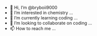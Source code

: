 - 👋 Hi, I’m @bryboii9000
- 👀 I’m interested in chemistry ...
- 🌱 I’m currently learning coding ...
- 💞️ I’m looking to collaborate on coding ...
- 📫 How to reach me ...

<!---
bryboii9000/bryboii9000 is a ✨ special ✨ repository because its `README.md` (this file) appears on your GitHub profile.
You can click the Preview link to take a look at your changes.
--->
